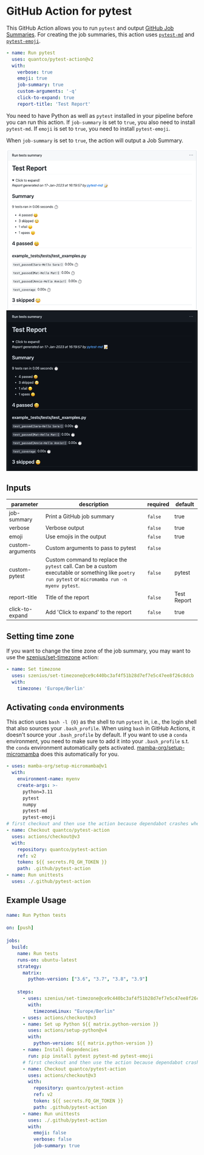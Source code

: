 # GitHub Action for pytest

This GitHub Action allows you to run `pytest` and output [GitHub Job Summaries](https://github.blog/2022-05-09-supercharging-github-actions-with-job-summaries/). For creating the job summaries, this action uses [`pytest-md`](https://github.com/hackebrot/pytest-md) and [`pytest-emoji`](https://github.com/hackebrot/pytest-emoji).

```yml
- name: Run pytest
  uses: quantco/pytest-action@v2
  with:
    verbose: true
    emoji: true
    job-summary: true
    custom-arguments: '-q'
    click-to-expand: true
    report-title: 'Test Report'
```

You need to have Python as well as `pytest` installed in your pipeline before you can run this action. If `job-summary` is set to `true`, you also need to install `pytest-md`. If `emoji` is set to `true`, you need to install `pytest-emoji`.

When `job-summary` is set to `true`, the action will output a Job Summary.

![Example Job Summary](./.github/assets/summary-example-light.png#gh-light-mode-only)
![Example Job Summary](./.github/assets/summary-example-dark.png#gh-dark-mode-only)

<!-- action-docs-inputs -->
## Inputs

| parameter | description | required | default |
| --- | --- | --- | --- |
| job-summary | Print a GitHub job summary | `false` | true |
| verbose | Verbose output | `false` | true |
| emoji | Use emojis in the output | `false` | true |
| custom-arguments | Custom arguments to pass to pytest | `false` |  |
| custom-pytest | Custom command to replace the `pytest` call. Can be a custom executable or something like `poetry run pytest` or `micromamba run -n myenv pytest`. | `false` | pytest |
| report-title | Title of the report | `false` | Test Report |
| click-to-expand | Add 'Click to expand' to the report | `false` | true |
<!-- action-docs-inputs -->

## Setting time zone

If you want to change the time zone of the job summary, you may want to use the [szenius/set-timezone](https://github.com/marketplace/actions/set-timezone) action:
```yml
- name: Set timezone
  uses: szenius/set-timezone@ce9c440bc3af4f51b28d7ef7e5c47ee8f26c8dcb
  with:
    timezone: 'Europe/Berlin'
```

## Activating `conda` environments

This action uses `bash -l {0}` as the shell to run `pytest` in, 
i.e., the login shell that also sources your `.bash_profile`. 
When using `bash` in GitHub Actions, it doesn't source your `.bash_profile` by default. 
If you want to use a `conda` environment, you need to make sure to add it into your `.bash_profile` s.t. 
the `conda` environment automatically gets activated. 
[mamba-org/setup-micromamba](https://github.com/mamba-org/setup-micromamba) 
does this automatically for you.

```yml
- uses: mamba-org/setup-micromamba@v1
  with:
    environment-name: myenv
    create-args: >-
      python=3.11
      pytest
      numpy
      pytest-md
      pytest-emoji
# first checkout and then use the action because dependabot crashes when it sees private repositories
- name: Checkout quantco/pytest-action
  uses: actions/checkout@v3
  with:
    repository: quantco/pytest-action
    ref: v2
    token: ${{ secrets.FQ_GH_TOKEN }}
    path: .github/pytest-action
- name: Run unittests
  uses: ./.github/pytest-action
```

## Example Usage

```yml
name: Run Python tests

on: [push]

jobs:
  build:
    name: Run tests
    runs-on: ubuntu-latest
    strategy:
      matrix:
        python-version: ["3.6", "3.7", "3.8", "3.9"]

    steps:
      - uses: szenius/set-timezone@ce9c440bc3af4f51b28d7ef7e5c47ee8f26c8dcb
        with:
          timezoneLinux: "Europe/Berlin"
      - uses: actions/checkout@v3
      - name: Set up Python ${{ matrix.python-version }}
        uses: actions/setup-python@v4
        with:
          python-version: ${{ matrix.python-version }}
      - name: Install dependencies
        run: pip install pytest pytest-md pytest-emoji
      # first checkout and then use the action because dependabot crashes when it sees private repositories
      - name: Checkout quantco/pytest-action
        uses: actions/checkout@v3
        with:
          repository: quantco/pytest-action
          ref: v2
          token: ${{ secrets.FQ_GH_TOKEN }}
          path: .github/pytest-action
      - name: Run unittests
        uses: ./.github/pytest-action
        with:
          emoji: false
          verbose: false
          job-summary: true
```
